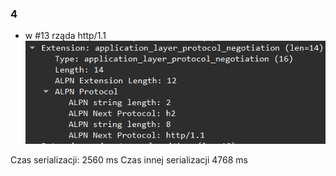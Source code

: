 ### 4

- w #13 rząda http/1.1
  ![alt text](image.png)

Czas serializacji: 2560 ms
Czas innej serializacji 4768 ms

